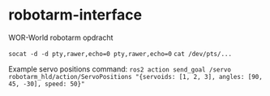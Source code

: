 # robotarm-interface
 WOR-World robotarm opdracht


`socat -d -d pty,rawer,echo=0 pty,rawer,echo=0`
`cat /dev/pts/...`

Example servo positions command:
`ros2 action send_goal /servo robotarm_hld/action/ServoPositions "{servoids: [1, 2, 3], angles: [90, 45, -30], speed: 50}"`
